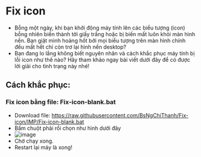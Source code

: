# Fix icon
- Bỗng một ngày, khi bạn khởi động máy tính lên các biểu tượng (icon) bỗng nhiên biến thành tời giấy trắng hoặc bị biến mất luôn khỏi màn hình nền. Bạn giật mình hoảng hốt bởi mọi biểu tượng trên màn hình chính đều mất hết chỉ còn trơ lại hình nền desktop?
- Bạn đang lo lắng không biết nguyên nhân và cách khắc phục máy tính bị lỗi icon như thế nào? Hãy tham khảo ngay bài viết dưới đây để có được lời giải cho tình trạng này nhé!

## Cách khắc phục:
### Fix icon bằng file: Fix-icon-blank.bat
  - Download file: https://raw.githubusercontent.com/BsNgChiThanh/Fix-icon/IMP/Fix-icon-blank.bat
  - Bấm chuột phải rồi chọn như hình dưới đây
  - ![image](https://github.com/BsNgChiThanh/Fix-icon/assets/82578024/39be84f5-ce11-4aee-ac3b-ea63d4dd6bae)
  - Chờ chạy xong.
  - Restart lại máy là xong!

### 
